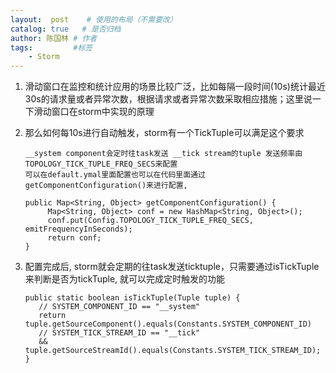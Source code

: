 ```yaml
---
layout:  post    # 使用的布局（不需要改）
catalog: true   # 是否归档
author: 陈国林 # 作者
tags:         #标签
    - Storm
---
```


1. 滑动窗口在监控和统计应用的场景比较广泛，比如每隔一段时间(10s)统计最近30s的请求量或者异常次数，根据请求或者异常次数采取相应措施；这里说一下滑动窗口在storm中实现的原理

2. 那么如何每10s进行自动触发，storm有一个TickTuple可以满足这个要求
   ```
   __system component会定时往task发送 __tick stream的tuple 发送频率由TOPOLOGY_TICK_TUPLE_FREQ_SECS来配置
   可以在default.ymal里面配置也可以在代码里面通过getComponentConfiguration()来进行配置,
 
   public Map<String, Object> getComponentConfiguration() {
        Map<String, Object> conf = new HashMap<String, Object>(); 
        conf.put(Config.TOPOLOGY_TICK_TUPLE_FREQ_SECS, emitFrequencyInSeconds); 
        return conf; 
   }
   ```

3. 配置完成后, storm就会定期的往task发送ticktuple，只需要通过isTickTuple来判断是否为tickTuple, 就可以完成定时触发的功能 
   ```
   public static boolean isTickTuple(Tuple tuple) {
      // SYSTEM_COMPONENT_ID == "__system" 
      return tuple.getSourceComponent().equals(Constants.SYSTEM_COMPONENT_ID)
      // SYSTEM_TICK_STREAM_ID == "__tick" 
      && tuple.getSourceStreamId().equals(Constants.SYSTEM_TICK_STREAM_ID);   
   } 
   ```
